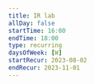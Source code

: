 ```yaml
---
title: IR lab
allDay: false
startTime: 16:00
endTime: 18:00
type: recurring
daysOfWeek: [W]
startRecur: 2023-08-02
endRecur: 2023-11-01
---
```

